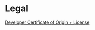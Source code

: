 # Legal

[Developer Certificate of Origin + License](https://docs.google.com/document/d/1HQGOMtkXU1Pipp46M5H4Un4M2xAc4D1wckTnrtii0Lo/edit)